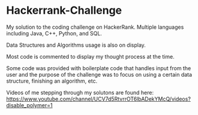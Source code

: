 # Hackerrank-Challenge
My solution to the coding challenge on HackerRank. Multiple languages including Java, C++, Python, and SQL. 

Data Structures and Algorithms usage is also on display.

Most code is commented to display my thought process at the time.

Some code was provided with boilerplate code that handles input from the user and the purpose of the challenge was to focus on using a certain data structure, finishing an algorithm, etc.

Videos of me stepping through my solutons are found here: https://www.youtube.com/channel/UCV7d5RtvrrOT6lbADekYMcQ/videos?disable_polymer=1



